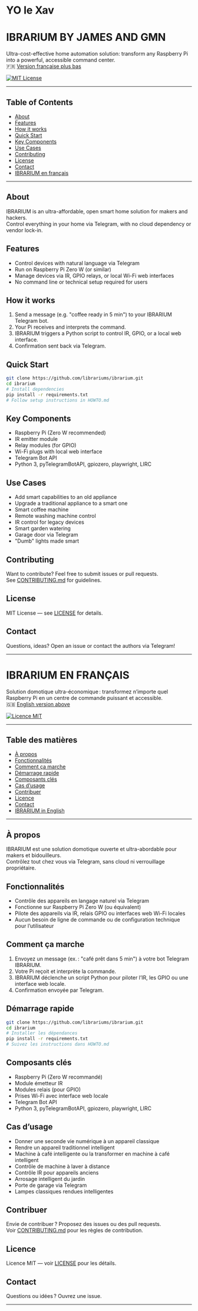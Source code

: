 # YO le Xav

# IBRARIUM BY JAMES AND GMN

Ultra-cost-effective home automation solution: transform any Raspberry Pi into a powerful, accessible command center.  
🇫🇷 [Version française plus bas](#ibrarium-en-français)

[![MIT License](https://img.shields.io/badge/license-MIT-blue.svg)](./LICENSE)

---

## Table of Contents

- [About](#about)
- [Features](#features)
- [How it works](#how-it-works)
- [Quick Start](#quick-start)
- [Key Components](#key-components)
- [Use Cases](#use-cases)
- [Contributing](#contributing)
- [License](#license)
- [Contact](#contact)
- [IBRARIUM en français](#ibrarium-en-français)

---

## About

IBRARIUM is an ultra-affordable, open smart home solution for makers and hackers.  
Control everything in your home via Telegram, with no cloud dependency or vendor lock-in.

## Features

- Control devices with natural language via Telegram
- Run on Raspberry Pi Zero W (or similar)
- Manage devices via IR, GPIO relays, or local Wi-Fi web interfaces
- No command line or technical setup required for users

## How it works

1. Send a message (e.g. "coffee ready in 5 min") to your IBRARIUM Telegram bot.
2. Your Pi receives and interprets the command.
3. IBRARIUM triggers a Python script to control IR, GPIO, or a local web interface.
4. Confirmation sent back via Telegram.

## Quick Start

```bash
git clone https://github.com/librariums/ibrarium.git
cd ibrarium
# Install dependencies
pip install -r requirements.txt
# Follow setup instructions in HOWTO.md
```

## Key Components

- Raspberry Pi (Zero W recommended)
- IR emitter module
- Relay modules (for GPIO)
- Wi-Fi plugs with local web interface
- Telegram Bot API
- Python 3, pyTelegramBotAPI, gpiozero, playwright, LIRC

## Use Cases

- Add smart capabilities to an old appliance
- Upgrade a traditional appliance to a smart one
- Smart coffee machine
- Remote washing machine control
- IR control for legacy devices
- Smart garden watering
- Garage door via Telegram
- "Dumb" lights made smart

## Contributing

Want to contribute? Feel free to submit issues or pull requests.  
See [CONTRIBUTING.md](./CONTRIBUTING.md) for guidelines.

## License

MIT License — see [LICENSE](./LICENSE) for details.

## Contact

Questions, ideas? Open an issue or contact the authors via Telegram!

---

# IBRARIUM EN FRANÇAIS

Solution domotique ultra-économique : transformez n’importe quel Raspberry Pi en un centre de commande puissant et accessible.  
🇬🇧 [English version above](#ibrarium-by-james-and-gmn)

[![Licence MIT](https://img.shields.io/badge/license-MIT-blue.svg)](./LICENSE)

---

## Table des matières

- [À propos](#à-propos)
- [Fonctionnalités](#fonctionnalités)
- [Comment ça marche](#comment-ça-marche)
- [Démarrage rapide](#démarrage-rapide)
- [Composants clés](#composants-clés)
- [Cas d’usage](#cas-dusage)
- [Contribuer](#contribuer)
- [Licence](#licence)
- [Contact](#contact)
- [IBRARIUM in English](#ibrarium-by-james-and-gmn)

---

## À propos

IBRARIUM est une solution domotique ouverte et ultra-abordable pour makers et bidouilleurs.  
Contrôlez tout chez vous via Telegram, sans cloud ni verrouillage propriétaire.

## Fonctionnalités

- Contrôle des appareils en langage naturel via Telegram
- Fonctionne sur Raspberry Pi Zero W (ou équivalent)
- Pilote des appareils via IR, relais GPIO ou interfaces web Wi-Fi locales
- Aucun besoin de ligne de commande ou de configuration technique pour l’utilisateur

## Comment ça marche

1. Envoyez un message (ex. : "café prêt dans 5 min") à votre bot Telegram IBRARIUM.
2. Votre Pi reçoit et interprète la commande.
3. IBRARIUM déclenche un script Python pour piloter l’IR, les GPIO ou une interface web locale.
4. Confirmation envoyée par Telegram.

## Démarrage rapide

```bash
git clone https://github.com/librariums/ibrarium.git
cd ibrarium
# Installer les dépendances
pip install -r requirements.txt
# Suivez les instructions dans HOWTO.md
```

## Composants clés

- Raspberry Pi (Zero W recommandé)
- Module émetteur IR
- Modules relais (pour GPIO)
- Prises Wi-Fi avec interface web locale
- Telegram Bot API
- Python 3, pyTelegramBotAPI, gpiozero, playwright, LIRC

## Cas d’usage

- Donner une seconde vie numérique à un appareil classique
- Rendre un appareil traditionnel intelligent
- Machine à café intelligente ou la transformer en machine à café intelligent
- Contrôle de machine à laver à distance
- Contrôle IR pour appareils anciens
- Arrosage intelligent du jardin
- Porte de garage via Telegram
- Lampes classiques rendues intelligentes

## Contribuer

Envie de contribuer ? Proposez des issues ou des pull requests.  
Voir [CONTRIBUTING.md](./CONTRIBUTING.md) pour les règles de contribution.

## Licence

Licence MIT — voir [LICENSE](./LICENSE) pour les détails.

## Contact

Questions ou idées ? Ouvrez une issue.

---
